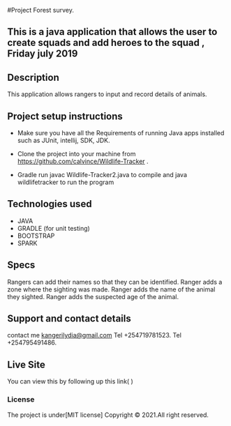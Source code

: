 #Project
Forest survey.
 
## This is a java application that allows the user to create squads and add heroes to the squad , Friday july 2019

## Description
This application allows rangers to input and record details of animals.


## Project setup instructions
* Make sure you have all the Requirements of running Java apps installed such as JUnit, intellij, SDK, JDK.

* Clone the project into your machine from https://github.com/calvince/Wildlife-Tracker .

* Gradle run javac Wildlife-Tracker2.java to compile and java wildlifetracker to run the program


## Technologies used
* JAVA
* GRADLE (for unit testing)
* BOOTSTRAP
* SPARK

## Specs
 Rangers can add their names so that they can be identified.
 Ranger adds a zone where the sighting was made.
 Ranger adds the name of the animal they sighted.
 Ranger adds the suspected age of the animal.
 
## Support and contact details
contact me kangerilydia@gmail.com
Tel +254719781523.
Tel +254795491486.

## Live Site
You can view this by following up this link( )
### License
The project is under[MIT license]
Copyright &copy; 2021.All right reserved.